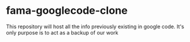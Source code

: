 # fama-googlecode-clone
This repository will host all the info previously existing in google code. It's only purpose is to act as a backup of our work
